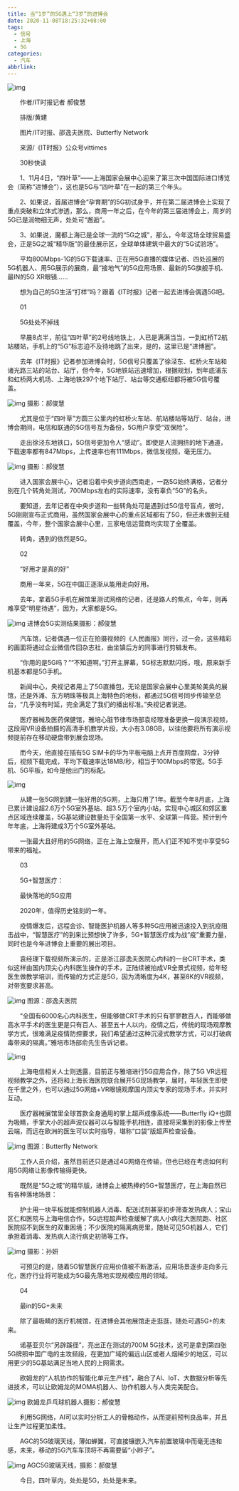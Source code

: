 ```yaml
---
title: 当“1岁”的5G遇上“3岁”的进博会
date: 2020-11-08T18:25:32+08:00
tags:
  - 信号
  - 上海
  - 5G
categories:
  - 汽车
abbrlink:
---
```


![img](https://cdn.jsdelivr.net/gh/yakeing/Documentation@main/Hexo/images/bac7-kcpxnwv7326019.jpg)

　　作者/IT时报记者 郝俊慧

　　排版/黄建

　　图片/IT时报、邵逸夫医院、Butterfly Network

　　来源/《IT时报》公众号vittimes

　　30秒快读

　　1、11月4日，“四叶草”——上海国家会展中心迎来了第三次中国国际进口博览会（简称“进博会”），这也是5G与“四叶草”在一起的第三个年头。

　　2、如果说，首届进博会“孕育期”的5G初试身手，并在第二届进博会上实现了重点突破和立体式渗透，那么，商用一年之后，在今年的第三届进博会上，周岁的5G已是润物细无声，处处可“邂逅”。

　　3、如果说，魔都上海已是全球一流的“5G之城”，那么，今年这场全球贸易盛会，正是5G之城“精华版”的最佳展示区，全球单体建筑中最大的“5G试验场”。

　　平均800Mbps-1G的5G下载速率、正在用5G直播的媒体记者、四处巡展的5G机器人、用5G展示的展商，最“接地气”的5G应用场景、最新的5G旗舰手机、最IN的5G XR眼镜……

　　想为自己的5G生活“打样”吗？跟着《IT时报》记者一起去进博会偶遇5G吧。

　　01

　　5G处处不掉线

　　早晨8点半，前往“四叶草”的2号线地铁上，人已是满满当当，一到虹桥T2航站楼站，手机上的“5G”标志迫不及待地跳了出来，是的，这里已是“进博圈”。

　　去年《IT时报》记者参加进博会时，5G信号只覆盖了徐泾东、虹桥火车站和诸光路三站的站台、站厅，但今年，5G地铁站迅速增加，根据规划，到年底浦东和虹桥两大机场、上海地铁297个地下站厅、站台等交通枢纽都将被5G信号覆盖。

![img](https://cdn.jsdelivr.net/gh/yakeing/Documentation@main/Hexo/images/9a58-kcpxnwv7326362.jpg)
摄影：郝俊慧

　　尤其是位于“四叶草”方圆三公里内的虹桥火车站、航站楼站等站厅、站台，进博会期间，电信和联通的5G信号互为备份，5G用户享受“双保险”。

　　走出徐泾东地铁口，5G信号更加令人“感动”。即使是人流拥挤的地下通道，下载速率都有847Mbps，上传速率也有111Mbps，微信发视频，毫无压力。

![img](https://cdn.jsdelivr.net/gh/yakeing/Documentation@main/Hexo/images/66fb-kcpxnwv7056745.gif)
摄影：郝俊慧

　　进入国家会展中心，记者沿着中央步道向西南走，一路5G始终满格，记者分别在几个转角处测试，700Mbps左右的实际速率，没有辜负“5G”的名头。

　　要知道，去年记者在中央步道和一些转角处可是遇到过5G信号盲点，彼时，5G刚刚宣布正式商用，虽然国家会展中心的重点区域都有了5G，但还未做到无缝覆盖，今年，整个国家会展中心里，三家电信运营商均实现了全覆盖。

　　转角，遇到的依然是5G。

　　02

　　“好用才是真的好”

　　商用一年来，5G在中国正逐渐从能用走向好用。

　　去年，拿着5G手机在展馆里测试网络的记者，还是路人的焦点，今年，则再难享受“明星待遇”，因为，大家都是5G。

![img](https://cdn.jsdelivr.net/gh/yakeing/Documentation@main/Hexo/images/e940-kcpxnwv7326644.jpg)
进博会5G实测结果摄影：郝俊慧

　　汽车馆，记者偶遇一位正在拍摄视频的《人民画报》同行，过一会，这些精彩的画面将通过企业微信传回杂志社，由坐镇后方的同事进行剪辑发布。

　　“你用的是5G吗？”“不知道啊。”打开主屏幕，5G标志默默闪烁，哦，原来新手机基本都是5G手机。

　　新闻中心，央视记者用上了5G直播包，无论是国家会展中心里美轮美奂的展馆，还是外滩、东方明珠等极具上海特色的地标，都通过5G信号同步传输至总台，“几乎没有时延，完全满足了我们的播出标准。”央视记者说道。

　　医疗器械及医药保健馆，雅培心脏节律市场部袁经理准备更换一段演示视频，这段用VR设备拍摄的高清手机教学片段，大小有3.08GB，以往他要将所有演示视频提前存在移动硬盘带到展会现场。

　　而今天，他直接在插有5G SIM卡的华为平板电脑上点开百度网盘，3分钟后，视频下载完成，平均下载速率达18MB/秒，相当于100Mbps的带宽。5G手机、5G平板，如今是他出门的标配。

![img](https://cdn.jsdelivr.net/gh/yakeing/Documentation@main/Hexo/images/bac7-kcpxnwv7326019.jpg)

　　从建一张5G网到建一张好用的5G网，上海只用了1年。截至今年8月底，上海已累计建设超2.6万个5G室外基站、超3.5万个室内小站，实现中心城区和郊区重点区域连续覆盖，5G基站建设数量处于全国第一水平、全球第一阵营。预计到今年年底，上海将建成3万个5G室外基站。

　　一张最大且好用的5G网络，正在上海上空展开，而人们正不知不觉中享受5G带来的福祉。

　　03

　　5G+智慧医疗：

　　最快落地的5G应用

　　2020年，值得历史铭刻的一年。

　　疫情爆发后，远程会诊、智能医护机器人等多种5G应用被迅速投入到抗疫阻击战中，“智慧医疗”的到来比预想快了许多，5G+智慧医疗成为战“疫”重要力量，同时也是今年进博会上重要的展出项目。

　　袁经理下载视频所演示的，正是浙江邵逸夫医院心内科的一台CRT手术，类似这样由国内顶尖心内科医生操作的手术，正陆续被拍成VR全景式视频，给年轻医生做教学培训，而传输的方式正是5G，因为清晰度为4K，甚至8K的VR视频，对带宽要求甚高。

![img](https://cdn.jsdelivr.net/gh/yakeing/Documentation@main/Hexo/images/0152-kcpxnwv7326935.jpg)
图源：邵逸夫医院

　　“全国有6000名心内科医生，但能够做CRT手术的只有寥寥数百人，而能够做高水平手术的医生更是只有百人、甚至五十人以内，疫情之后，传统的现场观摩教学方式，很难满足疫情防控要求，我们希望通过这种沉浸式教学方式，可以打破病毒带来的隔离。”雅培市场部俞先生告诉记者。

![img](https://cdn.jsdelivr.net/gh/yakeing/Documentation@main/Hexo/images/fd77-kcpxnwv7327142.jpg)

　　上海电信相关人士则透露，目前正与雅培进行5G应用合作，除了5G VR远程视频教学之外，还将和上海长海医院联合展开5G现场教学，届时，年轻医生即使在千里之外，也可以通过5G网络+VR眼镜观摩国内顶尖专家的现场手术，并实时互动。

　　医疗器械展馆里全球首款全身通用的掌上超声成像系统——Butterfly iQ+也颇为吸睛，手掌大小的超声波仪器可以与智能手机相连，直接将采集到的影像上传至云端，而远在欧洲的医生可以实时指导，堪称“口袋”版超声检查设备。

![img](https://cdn.jsdelivr.net/gh/yakeing/Documentation@main/Hexo/images/7052-kcpxnwv7327269.gif)
图源：Butterfly Network

　　工作人员介绍，虽然目前还只是通过4G网络在传输，但也已经在考虑如何利用5G网络让影像传输得更快。

　　既然是“5G之城”的精华版，进博会上被热捧的5G+智慧医疗，在上海自然已有各种落地场景：

　　护士用一块平板就能控制机器人消毒、配送试剂甚至初步筛查发热病人；宝山区仁和医院与上海电信合作，5G远程超声检查缓解了病人小病往大医院跑、社区医院招不到医生的双重困境；不少医院的隔离病房里，随处可见5G机器人，它们承担着消毒、发热病人流行病史初筛等工作。

![img](https://cdn.jsdelivr.net/gh/yakeing/Documentation@main/Hexo/images/fa2d-kcpxnwv7327386.jpg)
摄影：孙妍

　　可预见的是，随着5G智慧医疗应用价值被不断激活，应用场景逐步走向多元化，医疗行业将可能成为5G最先落地实现规模应用的领域。

　　04

　　最in的5G+未来

　　除了最吸睛的医疗机械馆，在进博会其他展馆走走逛逛，随处可遇5G+的未来。

　　诺基亚贝尔“另辟蹊径”，亮出正在测试的700M 5G技术，这可是拿到第四张5G牌照中国广电的主攻频段，在更加广域的偏远山区或者人烟稀少的地区，可以用更少的5G基站满足当地人民的上网需求。

　　欧姆龙的“人机协作的智能化单元生产线”，融合了AI、IoT、大数据分析等先进技术，可以让欧姆龙的MOMA机器人、协作机器人与人类完美配合。

![img](https://cdn.jsdelivr.net/gh/yakeing/Documentation@main/Hexo/images/a57b-kcpxnwv7056892.gif)
欧姆龙乒乓球机器人摄影：郝俊慧

　　利用5G网络，AI可以实时分析工人的骨骼动作，从而提前预判良品率，并且让生产过程更加柔性。

　　AGC的5G玻璃天线，薄如蝉翼，可直接镶嵌入汽车前置玻璃中而毫无违和感，未来，移动的5G汽车车顶将不再需要留“小辫子”。

![img](https://cdn.jsdelivr.net/gh/yakeing/Documentation@main/Hexo/images/7e16-kcpxnwv7327888.jpg)
AGC5G玻璃天线，摄影：郝俊慧

　　今日，四叶草内，处处是5G，处处是未来。